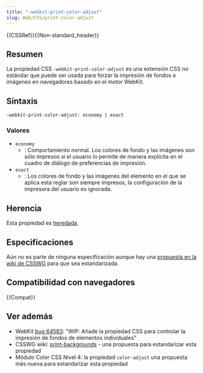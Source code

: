 ```yaml
---
title: "-webkit-print-color-adjust"
slug: Web/CSS/print-color-adjust
---
```


{{CSSRef}}{{Non-standard_header}}

## Resumen

La propiedad CSS `-webkit-print-color-adjust` es una extensión CSS no estándar que puede ser usada para forzar la impresión de fondos e imágenes en navegadores basado en el motor WebKit.

## Síntaxis

```
-webkit-print-color-adjust: economy | exact
```

### Valores

- `economy`
  - : Comportamiento normal. Los colores de fondo y las imágenes son sólo impresos si el usuario lo permite de manera explícita en el cuadro de diálogo de preferencias de impresión.
- `exact`
  - : Los colores de fondo y las imágenes del elemento en el que se aplica esta reglar son siempre impresos, la configuración de la impresora del usuario es ignorada.

## Herencia

Esta propiedad es [heredada](/es/docs/Learn/CSS/Building_blocks/Cascade_and_inheritance).

## Especificaciones

Aún no es parte de ninguna especificación aunque hay una [propuesta en la wiki de CSSWG](https://wiki.csswg.org/ideas/print-backgrounds) para que sea estandarizada.

## Compatibilidad con navegadores

{{Compat}}

## Ver además

- WebKit [bug 64583](https://bugs.webkit.org/show_bug.cgi?id=64583): "WIP: Añade la propiedad CSS para controlar la impresión de fondos de elementos individuales"
- CSSWG wiki: [print-backgrounds](https://wiki.csswg.org/ideas/print-backgrounds) - una propuesta para estandarizar esta propiedad
- Módulo Color CSS Nivel 4: la propiedad `color-adjust` una propuesta más nueva para estandarizar esta propiedad
